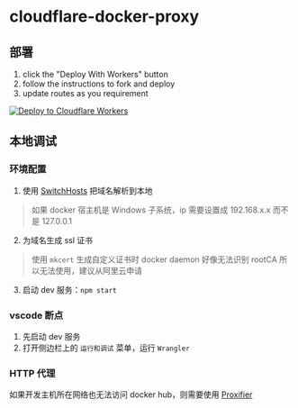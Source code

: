 # cloudflare-docker-proxy

## 部署

1. click the "Deploy With Workers" button
2. follow the instructions to fork and deploy
3. update routes as you requirement

[![Deploy to Cloudflare Workers](https://deploy.workers.cloudflare.com/button)](https://deploy.workers.cloudflare.com/?url=https://github.com/liuweigl/cloudflare-docker-proxy)

## 本地调试

### 环境配置
1. 使用 [SwitchHosts](https://switchhosts.vercel.app/zh) 把域名解析到本地
> 如果 docker 宿主机是 Windows 子系统，ip 需要设置成 192.168.x.x 而不是 127.0.0.1
2. 为域名生成 ssl 证书
> 使用 `mkcert` 生成自定义证书时 docker daemon 好像无法识别 rootCA 所以无法使用，建议从阿里云申请
3. 启动 dev 服务：`npm start`

### vscode 断点
1. 先启动 dev 服务
2. 打开侧边栏上的 `运行和调试` 菜单，运行 `Wrangler`

### HTTP 代理
如果开发主机所在网络也无法访问 docker hub，则需要使用 [Proxifier](https://www.proxifier.com/) 